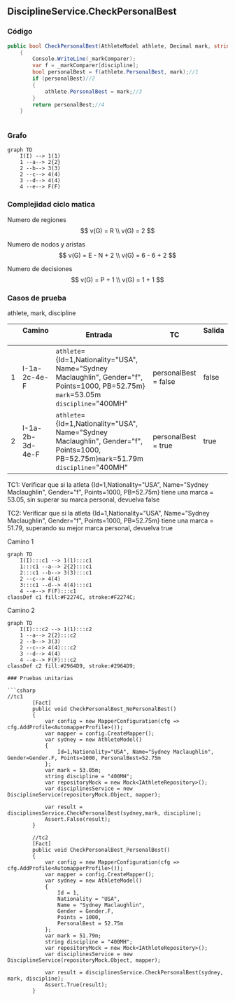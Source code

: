 ## DisciplineService.CheckPersonalBest
### Código

```csharp
public bool CheckPersonalBest(AthleteModel athlete, Decimal mark, string discipline)
    {
        Console.WriteLine(_markComparer);
        var f = _markComparer[discipline];
        bool personalBest = f(athlete.PersonalBest, mark);//1
        if (personalBest)//2
        {
            athlete.PersonalBest = mark;//3
        }
        return personalBest;//4
    }
  
```

### Grafo

```mermaid
graph TD
    I(I) --> 1(1)
    1 --a--> 2{2}
    2 --b--> 3(3)
    2 --c--> 4(4)
    3 --d--> 4(4)
    4 --e--> F(F)
```

### Complejidad ciclo matica

Numero de regiones
$$
v(G) = R \\
v(G) = 2
$$

Numero de nodos y aristas
$$
v(G) = E - N + 2 \\
v(G) = 6 - 6 + 2
$$
  
Numero de decisiones
$$
v(G) = P + 1 \\
v(G) = 1 + 1
$$

### Casos de prueba

athlete, mark, discipline

| | Camino   | Entrada   | TC | Salida  |
| --- | --- | --- | --- | --- |
| 1 | I-1a-2c-4e-F | `athlete`= {Id=1,Nationality="USA", Name="Sydney Maclaughlin", Gender="f", Points=1000, PB=52.75m} `mark`=53.05m `discipline`="400MH"| personalBest = false| false|
| 2 | I-1a-2b-3d-4e-F | `athlete`={Id=1,Nationality="USA", Name="Sydney Maclaughlin", Gender="f", Points=1000, PB=52.75m}`mark`=51.79m `discipline`="400MH"| personalBest = true| true|

TC1: Verificar que si la atleta {Id=1,Nationality="USA", Name="Sydney Maclaughlin", Gender="f", Points=1000, PB=52.75m} tiene una marca = 53.05, sin superar su marca personal, devuelva false

TC2: Verificar que si la atleta {Id=1,Nationality="USA", Name="Sydney Maclaughlin", Gender="f", Points=1000, PB=52.75m} tiene una marca = 51.79, superando su mejor marca personal, devuelva true

Camino 1
```mermaid
graph TD
    I(I):::c1 --> 1(1):::c1
    1:::c1 --a--> 2{2}:::c1
    2:::c1 --b--> 3(3):::c1
    2 --c--> 4(4)
    3:::c1 --d--> 4(4):::c1
    4 --e--> F(F):::c1
classDef c1 fill:#F2274C, stroke:#F2274C;
```
Camino 2
```mermaid
graph TD
    I(I):::c2 --> 1(1):::c2
    1 --a--> 2{2}:::c2
    2 --b--> 3(3)
    2 --c--> 4(4):::c2
    3 --d--> 4(4)
    4 --e--> F(F):::c2
classDef c2 fill:#2964D9, stroke:#2964D9;

### Pruebas unitarias

```csharp
//tc1
        [Fact]
        public void CheckPersonalBest_NoPersonalBest()
        {
            var config = new MapperConfiguration(cfg => cfg.AddProfile<AutomapperProfile>());
            var mapper = config.CreateMapper();
            var sydney = new AthleteModel()
            {
                Id=1,Nationality="USA", Name="Sydney Maclaughlin", Gender=Gender.F, Points=1000, PersonalBest=52.75m
            };
            var mark = 53.05m;
            string discipline = "400MH";
            var repositoryMock = new Mock<IAthleteRepository>();
            var disciplinesService = new DisciplineService(repositoryMock.Object, mapper);

            var result = disciplinesService.CheckPersonalBest(sydney,mark, discipline);
            Assert.False(result);            
        }

        //tc2
        [Fact]
        public void CheckPersonalBest_PersonalBest()
        {
            var config = new MapperConfiguration(cfg => cfg.AddProfile<AutomapperProfile>());
            var mapper = config.CreateMapper();
            var sydney = new AthleteModel()
            {
                Id = 1,
                Nationality = "USA",
                Name = "Sydney Maclaughlin",
                Gender = Gender.F,
                Points = 1000,
                PersonalBest = 52.75m
            };
            var mark = 51.79m;
            string discipline = "400MH";
            var repositoryMock = new Mock<IAthleteRepository>();
            var disciplinesService = new DisciplineService(repositoryMock.Object, mapper);

            var result = disciplinesService.CheckPersonalBest(sydney, mark, discipline);
            Assert.True(result);
        }
```